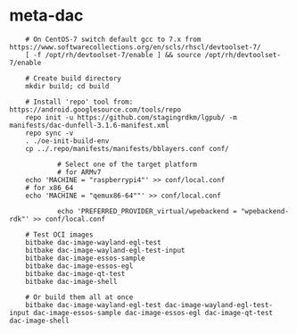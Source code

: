 # meta-dac

		# On CentOS-7 switch default gcc to 7.x from https://www.softwarecollections.org/en/scls/rhscl/devtoolset-7/
		[ -f /opt/rh/devtoolset-7/enable ] && source /opt/rh/devtoolset-7/enable

		# Create build directory
		mkdir build; cd build

		# Install 'repo' tool from: https://android.googlesource.com/tools/repo
		repo init -u https://github.com/stagingrdkm/lgpub/ -m manifests/dac-dunfell-3.1.6-manifest.xml
		repo sync -v
		. ./oe-init-build-env
		cp ../.repo/manifests/manifests/bblayers.conf conf/

                # Select one of the target platform
                # for ARMv7
		echo 'MACHINE = "raspberrypi4"' >> conf/local.conf
		# for x86_64
		echo 'MACHINE = "qemux86-64""' >> conf/local.conf
		
                echo 'PREFERRED_PROVIDER_virtual/wpebackend = "wpebackend-rdk"' >> conf/local.conf

		# Test OCI images
		bitbake dac-image-wayland-egl-test
		bitbake dac-image-wayland-egl-test-input
		bitbake dac-image-essos-sample
		bitbake dac-image-essos-egl
		bitbake dac-image-qt-test
		bitbake dac-image-shell
		
		# Or build them all at once
		bitbake dac-image-wayland-egl-test dac-image-wayland-egl-test-input dac-image-essos-sample dac-image-essos-egl dac-image-qt-test dac-image-shell
